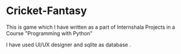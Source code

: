 # Cricket-Fantasy
 
This is game which I have written as a part of Internshala Projects in a Course "Programming with Python" 

I have used UI/UX designer and sqlite as database .

